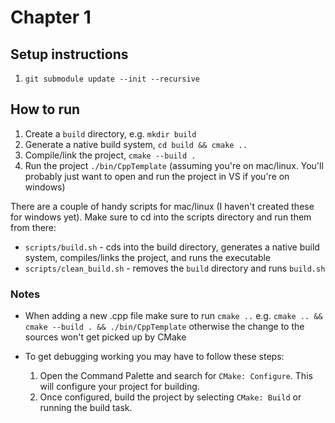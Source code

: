 # Chapter 1

## Setup instructions

1. `git submodule update --init --recursive`

## How to run

1. Create a `build` directory, e.g. `mkdir build`
2. Generate a native build system, `cd build && cmake ..`
3. Compile/link the project, `cmake --build .`
4. Run the project `./bin/CppTemplate` (assuming you're on mac/linux. You'll probably just want to open and run the project in VS if you're on windows)

There are a couple of handy scripts for mac/linux (I haven't created these for windows yet). Make sure to cd into the scripts directory and run them from there:

- `scripts/build.sh` - cds into the build directory, generates a native build system, compiles/links the project, and runs the executable
- `scripts/clean_build.sh` - removes the `build` directory and runs `build.sh`

### Notes

- When adding a new .cpp file make sure to run `cmake ..` e.g. `cmake .. && cmake --build . && ./bin/CppTemplate` otherwise the change to the sources won't get picked up by CMake

- To get debugging working you may have to follow these steps:

  1. Open the Command Palette and search for `CMake: Configure`. This will configure your project for building.
  2. Once configured, build the project by selecting `CMake: Build` or running the build task.
